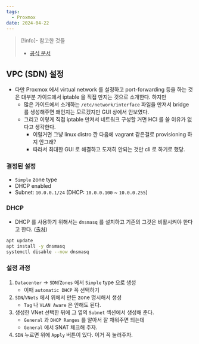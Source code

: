 ```yaml
---
tags:
  - Proxmox
date: 2024-04-22
---
```

> [!info]- 참고한 것들
> - [공식 문서](https://pve.proxmox.com/wiki/Setup_Simple_Zone_With_SNAT_and_DHCP)

## VPC (SDN) 설정

- 다만 Proxmox 에서 virtual network 를 설정하고 port-forwarding 등을 하는 것은 대부분 가이드에서 iptable 을 직접 만지는 것으로 소개한다. 하지만
	- 많은 가이드에서 소개하는 `/etc/network/interface` 파일을 만져서 bridge 를 생성해주면 왜인지는 모르겠지만 GUI 상에서 안보였다.
	- 그리고 이렇게 직접 iptable 만져서 네트워크 구성할 거면 HCI 를 쓸 이유가 없다고 생각한다.
		- 이럴거면 그냥 linux distro 깐 다음에 vagrant 같은걸로 provisioning 하지 안그래?
		- 따라서 최대한 GUI 로 해결하고 도저히 안되는 것만 cli 로 하기로 했당.

### 결정된 설정

- `Simple` zone type
- DHCP enabled
- Subnet: `10.0.0.1/24` (DHCP: `10.0.0.100` ~ `10.0.0.255`)

### DHCP

- DHCP 를 사용하기 위해서는 `dnsmasq` 를 설치하고 기존의 그것은 비활시켜야 한다고 한다. ([출처](https://pve.proxmox.com/pve-docs/chapter-pvesdn.html#pvesdn_install_dhcp_ipam))

```bash
apt update
apt install -y dnsmasq
systemctl disable --now dnsmasq
```

### 설정 과정

1. `Datacenter` -> `SDN`/`Zones` 에서 `Simple` type 으로 생성
	- 이때 `automatic DHCP` 꼭 선택하기
2. `SDN`/`VNets` 에서 위에서 만든 zone 명시해서 생성
	- `Tag` 나 `VLAN Aware` 은 안해도 된다.
3. 생성한 VNet 선택한 뒤에 그 옆의 `Subnet` 섹션에서 생성해 준다.
	- `General` 과 `DHCP Ranges` 를 알아서 잘 채워주면 되는데
	- `General` 에서 SNAT 체크해 주자.
4. `SDN` 누르면 위에 `Apply` 버튼이 있다. 이거 꼭 눌러주자.